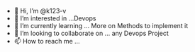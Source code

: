 - 👋 Hi, I’m @k123-v
- 👀 I’m interested in ...Devops 
- 🌱 I’m currently learning ... More on Methods to implement it
- 💞️ I’m looking to collaborate on ... any Devops Project
- 📫 How to reach me ...

<!---
k123-v/k123-v is a ✨ special ✨ repository because its `README.md` (this file) appears on your GitHub profile.
You can click the Preview link to take a look at your changes.
--->
